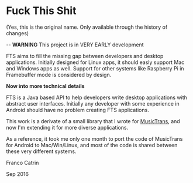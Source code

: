 # Fuck This Shit
(Yes, this is the original name. Only available through the history of changes)

--
**WARNING** This project is in VERY EARLY development

FTS aims to fill the missing gap between developers and desktop applications.
Initially designed for Linux apps, it should easly support Mac and Windows apps as well.
Support for other systems like Raspberry Pi in Framebuffer mode is considered by design.

**Now into more technical details**

FTS is a Java based API to help developers write desktop applications with abstract
user interfaces. Initially any developer with some experience in Android should have
no problem creating FTS applications.

This work is a derivate of a small library that I wrote for [MusicTrans](http://musictransapp.com), and now
I'm extending it for more diverse applications.  

As a reference, it took me only one month to port the code of MusicTrans for Android to Mac/Win/Linux,
and most of the code is shared between these very different systems.

Franco Catrin

Sep 2016
